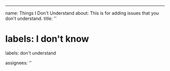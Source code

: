 ---
name: Things I Don't Understand
about: This is for adding issues that you don't understand.
title: ''

labels: I don't know
=======
labels: don't understand

assignees: ''
